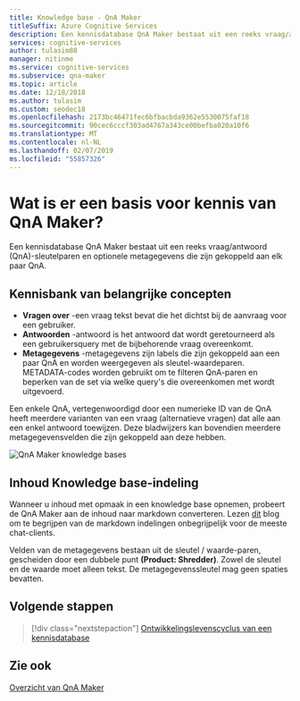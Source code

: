 ```yaml
---
title: Knowledge base - QnA Maker
titleSuffix: Azure Cognitive Services
description: Een kennisdatabase QnA Maker bestaat uit een reeks vraag/antwoord (QnA)-sleutelparen en optionele metagegevens die zijn gekoppeld aan elk paar QnA.
services: cognitive-services
author: tulasim88
manager: nitinme
ms.service: cognitive-services
ms.subservice: qna-maker
ms.topic: article
ms.date: 12/18/2018
ms.author: tulasim
ms.custom: seodec18
ms.openlocfilehash: 2173bc46471fec6bfbacbda9362e5530075faf18
ms.sourcegitcommit: 90cec6cccf303ad4767a343ce00befba020a10f6
ms.translationtype: MT
ms.contentlocale: nl-NL
ms.lasthandoff: 02/07/2019
ms.locfileid: "55857326"
---
```

# <a name="what-is-a-qna-maker-knowledge-base"></a>Wat is er een basis voor kennis van QnA Maker?

Een kennisdatabase QnA Maker bestaat uit een reeks vraag/antwoord (QnA)-sleutelparen en optionele metagegevens die zijn gekoppeld aan elk paar QnA.

## <a name="key-knowledge-base-concepts"></a>Kennisbank van belangrijke concepten

* **Vragen over** -een vraag tekst bevat die het dichtst bij de aanvraag voor een gebruiker. 
* **Antwoorden** -antwoord is het antwoord dat wordt geretourneerd als een gebruikersquery met de bijbehorende vraag overeenkomt.  
* **Metagegevens** -metagegevens zijn labels die zijn gekoppeld aan een paar QnA en worden weergegeven als sleutel-waardeparen. METADATA-codes worden gebruikt om te filteren QnA-paren en beperken van de set via welke query's die overeenkomen met wordt uitgevoerd.

Een enkele QnA, vertegenwoordigd door een numerieke ID van de QnA heeft meerdere varianten van een vraag (alternatieve vragen) dat alle aan een enkel antwoord toewijzen. Deze bladwijzers kan bovendien meerdere metagegevensvelden die zijn gekoppeld aan deze hebben.

![QnA Maker knowledge bases](../media/qnamaker-concepts-knowledgebase/knowledgebase.png) 

## <a name="knowledge-base-content-format"></a>Inhoud Knowledge base-indeling

Wanneer u inhoud met opmaak in een knowledge base opnemen, probeert de QnA Maker aan de inhoud naar markdown converteren. Lezen [dit](https://aka.ms/qnamaker-docs-markdown-support) blog om te begrijpen van de markdown indelingen onbegrijpelijk voor de meeste chat-clients.

Velden van de metagegevens bestaan uit de sleutel / waarde-paren, gescheiden door een dubbele punt **(Product: Shredder)**. Zowel de sleutel en de waarde moet alleen tekst. De metagegevenssleutel mag geen spaties bevatten.

## <a name="next-steps"></a>Volgende stappen

> [!div class="nextstepaction"]
> [Ontwikkelingslevenscyclus van een kennisdatabase](./development-lifecycle-knowledge-base.md)

## <a name="see-also"></a>Zie ook

[Overzicht van QnA Maker](../Overview/overview.md)
